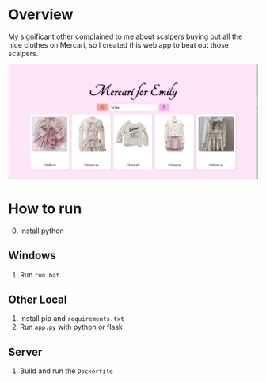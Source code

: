 # Overview

My significant other complained to me about scalpers buying out all the nice clothes on Mercari, so I created this web app to beat out those scalpers. 

![](Example.jpg)

# How to run

0. Install python

## Windows

1. Run `run.bat`

## Other Local

1. Install pip and `requirements.txt`
2. Run `app.py` with python or flask

## Server

1. Build and run the `Dockerfile`
